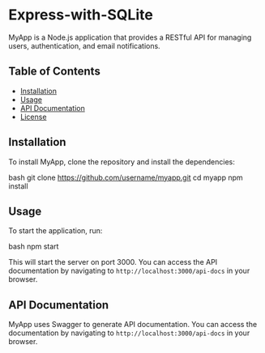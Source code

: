 # Express-with-SQLite


MyApp is a Node.js application that provides a RESTful API for managing users, authentication, and email notifications.

## Table of Contents

- [Installation](#installation)
- [Usage](#usage)
- [API Documentation](#api-documentation)
- [License](#license)

## Installation

To install MyApp, clone the repository and install the dependencies:


bash
git clone https://github.com/username/myapp.git
cd myapp
npm install
​


## Usage

To start the application, run:


bash
npm start
​


This will start the server on port 3000. You can access the API documentation by navigating to `http://localhost:3000/api-docs` in your browser.

## API Documentation

MyApp uses Swagger to generate API documentation. You can access the documentation by navigating to `http://localhost:3000/api-docs` in your browser.
